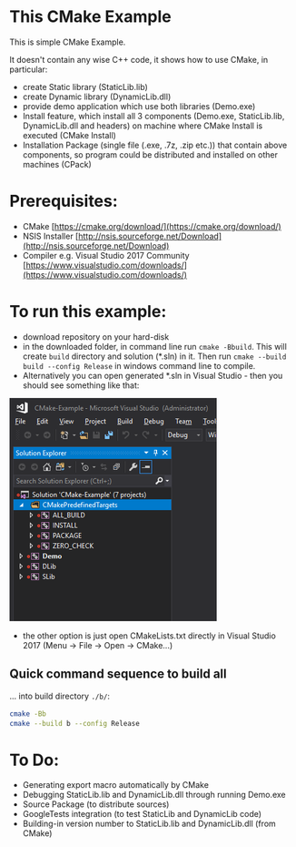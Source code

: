 # This CMake Example

This is simple CMake Example.

It doesn't contain any wise C++ code, it shows how to use CMake, in particular:
- create Static library (StaticLib.lib)
- create Dynamic library (DynamicLib.dll)
- provide demo application which use both libraries (Demo.exe)
- Install feature, which install all 3 components (Demo.exe, StaticLib.lib, DynamicLib.dll and headers) on machine where CMake Install is executed (CMake Install)
- Installation Package (single file (.exe, .7z, .zip etc.)) that contain above components, so program could be distributed and installed on other machines (CPack)

# Prerequisites:

- CMake [https://cmake.org/download/](https://cmake.org/download/)
- NSIS Installer [http://nsis.sourceforge.net/Download](http://nsis.sourceforge.net/Download)
- Compiler e.g. Visual Studio 2017 Community [https://www.visualstudio.com/downloads/](https://www.visualstudio.com/downloads/)

# To run this example:

- download repository on your hard-disk
- in the downloaded folder, in command line run `cmake -Bbuild`.
This will create `build` directory and solution (*.sln) in it.
Then run `cmake --build build --config Release` in windows command line to compile.
- Alternatively you can open generated *.sln in Visual Studio - then you should see something like that:

![VS view](doc/vs-view.png)

- the other option is just open CMakeLists.txt directly in Visual Studio 2017 (Menu -> File -> Open -> CMake...)

## Quick command sequence to build all

... into build directory `./b/`:

```sh
cmake -Bb
cmake --build b --config Release
```

# To Do:

- Generating export macro automatically by CMake 
- Debugging StaticLib.lib and DynamicLib.dll through running Demo.exe
- Source Package (to distribute sources)
- GoogleTests integration (to test StaticLib and DynamicLib code)
- Building-in version number to StaticLib.lib and DynamicLib.dll (from CMake)
